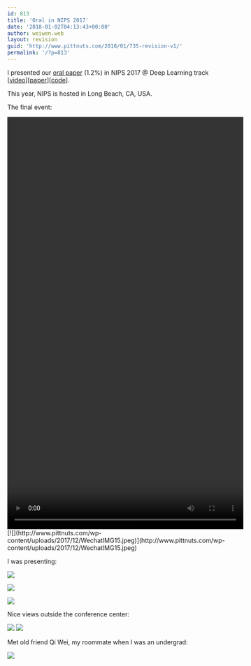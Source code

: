 ```yaml
---
id: 813
title: 'Oral in NIPS 2017'
date: '2018-01-02T04:13:43+00:00'
author: weiwen.web
layout: revision
guid: 'http://www.pittnuts.com/2018/01/735-revision-v1/'
permalink: '/?p=813'
---
```


I presented our [oral paper](https://nips.cc/Conferences/2017/Schedule?showEvent=10054) (1.2%) in NIPS 2017 @ Deep Learning track \[[video](https://www.facebook.com/NIPSlive/videos/1491431054246069/?type=2&theater)\]\[[paper](https://papers.nips.cc/paper/6749-terngrad-ternary-gradients-to-reduce-communication-in-distributed-deep-learning.pdf)\]\[[code](https://github.com/wenwei202/terngrad)\].

This year, NIPS is hosted in Long Beach, CA, USA.

The final event:

<div class="wp-video" style="width: 540px;"><video class="wp-video-shortcode" controls="controls" height="944" id="video-813-6" preload="metadata" width="540"><source src="http://www.pittnuts.com/wp-content/uploads/2017/12/23681207_1604798899614413_1857141221680480256_n.mp4?_=6" type="video/mp4"></source>[http://www.pittnuts.com/wp-content/uploads/2017/12/23681207\_1604798899614413\_1857141221680480256\_n.mp4](http://www.pittnuts.com/wp-content/uploads/2017/12/23681207_1604798899614413_1857141221680480256_n.mp4)</video></div>[![](http://www.pittnuts.com/wp-content/uploads/2017/12/WechatIMG15.jpeg)](http://www.pittnuts.com/wp-content/uploads/2017/12/WechatIMG15.jpeg)

I was presenting:

[![](http://www.pittnuts.com/wp-content/uploads/2017/12/WechatIMG22.jpeg)](http://www.pittnuts.com/wp-content/uploads/2017/12/WechatIMG22.jpeg)

[![](http://www.pittnuts.com/wp-content/uploads/2017/12/WechatIMG20.jpeg)](http://www.pittnuts.com/wp-content/uploads/2017/12/WechatIMG20.jpeg)

[![](http://www.pittnuts.com/wp-content/uploads/2017/12/WechatIMG19.jpeg)](http://www.pittnuts.com/wp-content/uploads/2017/12/WechatIMG19.jpeg)

Nice views outside the conference center:

[![](http://www.pittnuts.com/wp-content/uploads/2017/12/WechatIMG16.jpeg)](http://www.pittnuts.com/wp-content/uploads/2017/12/WechatIMG16.jpeg) [![](http://www.pittnuts.com/wp-content/uploads/2017/12/WechatIMG17.jpeg)](http://www.pittnuts.com/wp-content/uploads/2017/12/WechatIMG17.jpeg)

Met old friend Qi Wei, my roommate when I was an undergrad:

[![](http://www.pittnuts.com/wp-content/uploads/2017/12/WechatIMG18.jpeg)](http://www.pittnuts.com/wp-content/uploads/2017/12/WechatIMG18.jpeg)